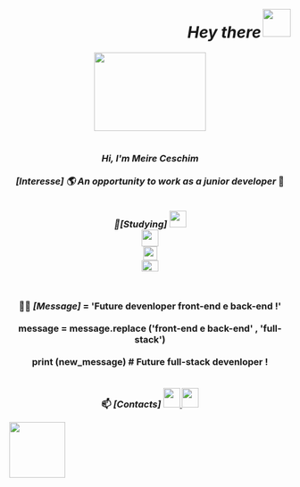 <img align="right" src="https://media.giphy.com/media/hvRJCLFzcasrR4ia7z/giphy.gif" width="50px"> <h1 align="right"><i>Hey there</i></h1> 

<div align="middle">
<img src="https://media.giphy.com/media/A65yjDyj97xET1DGDE/giphy.gif?cid=ecf05e474s4fsautrkx9gncynuctnmz0hbyzle7wiikcadph&rid=giphy.gif&ct=s" height="141px" width="200px">     
</div>

#

<h3 align="middle">
<i>
Hi, I'm Meire Ceschim </i>
<br> <br>

<i>
[Interesse] 🌎 An opportunity to work as a junior developer</i> 👀 
<br> <br>


<i> 🌱[Studying] </i>
<code><img height="30" src="https://media.giphy.com/media/XAxylRMCdpbEWUAvr8/giphy.gif?cid=790b76119f7259ccdf4457f963bc269a21960452edc43677&rid=giphy.gif&ct=s">
</code>
<code><img height="30" src="https://media.giphy.com/media/fsEaZldNC8A1PJ3mwp/giphy.gif?cid=ecf05e47mya1hyfj82efqfm0sco95lbtl1h53gijyva7xqke&rid=giphy.gif&ct=s">
</code>
<code><img height="25" src="https://media.giphy.com/media/ln7z2eWriiQAllfVcn/giphy.gif?cid=ecf05e47vvxl5bye7vqw0cc6vjv32v6pvye436fm1hifgr1d&rid=giphy.gif&ct=s">
</code>
</code>
<img height="20px" width="30px" src="https://raw.githubusercontent.com/MeireCeschim/yoga-interface1/main/assets/full-stack.png" height="141px" width="200px">
</code>


<br>

👩‍💻  <i>[Message]</i> <b>= 'Future devenloper front-end e back-end !'<br><br>
 message  =  message.replace ('front-end e back-end' ,  'full-stack')<br><br>
print (new_message) # Future full-stack devenloper !<br>
</b>
<br>
 
📫 <i>[Contacts]</i>
  <a href="https://www.linkedin.com/in/meire-ceschim-843aba123">
  <img src="https://raw.githubusercontent.com/MeireCeschim/yoga-interface1/main/assets/linkedin.png" height="35px" width="30px">
  </a>
  <a href="https://api.whatsapp.com/send?phone=5541985011542&text=Que bom que você veio falar comigo 😊">
  <img src="https://raw.githubusercontent.com/MeireCeschim/yoga-interface1/main/assets/whatsapp.png" height="35px" width="30px">
   </a></h3>
 
<img src="https://media.giphy.com/media/1xTOR1fo3NSXzt8TZh/giphy.gif?cid=ecf05e47lem478qoow5l3ebcdl12237den4mz0vwzie25ix6&rid=giphy.gif&ct=s" height="100px" width="100px">     




<!---
MeireCeschim/MeireCeschim is a ✨ special ✨ repository because its `README.md` (this file) appears on your GitHub profile.
You can click the Preview link to take a look at your changes.
--->
